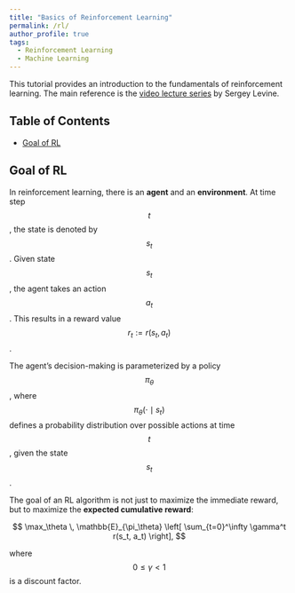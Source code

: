 ```yaml
---
title: "Basics of Reinforcement Learning"
permalink: /rl/
author_profile: true
tags:
  - Reinforcement Learning
  - Machine Learning
---
```


This tutorial provides an introduction to the fundamentals of reinforcement learning.  The main reference is the [video lecture series](https://www.youtube.com/playlist?list=PL_iWQOsE6TfVYGEGiAOMaOzzv41Jfm_Ps) by Sergey Levine.

## Table of Contents
- [Goal of RL](#goal_of_rl)

## Goal of RL

In reinforcement learning, there is an **agent** and an **environment**.  At time step $$t$$, the state is denoted by $$s_t$$.  Given state $$s_t$$, the agent takes an action $$a_t$$.  This results in a reward value $$r_t := r(s_t, a_t)$$.  

The agent’s decision-making is parameterized by a policy $$\pi_\theta$$,  where $$\pi_\theta(\cdot \mid s_t)$$ defines a probability distribution over possible actions at time $$t$$,  given the state $$s_t$$.  

The goal of an RL algorithm is not just to maximize the immediate reward,  but to maximize the **expected cumulative reward**:  

$$
\max_\theta \, \mathbb{E}_{\pi_\theta} \left[ \sum_{t=0}^\infty \gamma^t r(s_t, a_t) \right],
$$

where $$0 \leq \gamma < 1$$ is a discount factor. 
